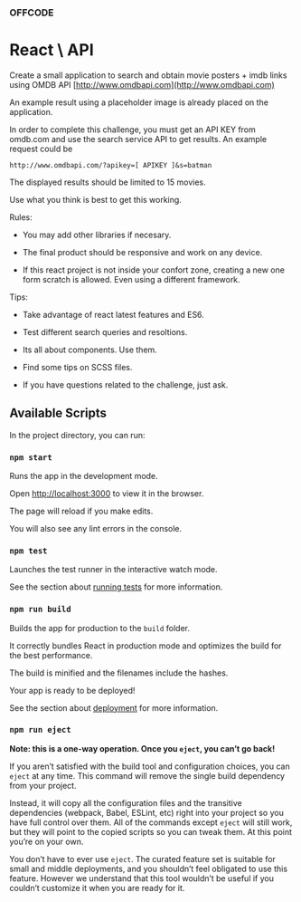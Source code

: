 ### OFFCODE

# React \ API

Create a small application to search and obtain movie posters + imdb links using OMDB API [http://www.omdbapi.com](http://www.omdbapi.com)

An example result using a placeholder image is already placed on the application.

In order to complete this challenge, you must get an API KEY from omdb.com and use the search service API to get results. An example request could be

`http://www.omdbapi.com/?apikey=[ APIKEY ]&s=batman`

The displayed results should be limited to 15 movies.


Use what you think is best to get this working.

Rules:

* You may add other libraries if necesary.

* The final product should be responsive and work on any device.

* If this react project is not inside your confort zone, creating a new one form scratch is allowed. Even using a different framework.

Tips:

* Take advantage of react latest features and ES6.

* Test different search queries and resoltions.

* Its all about components. Use them.

* Find some tips on SCSS files.

* If you have questions related to the challenge, just ask.

## Available Scripts

In the project directory, you can run:

### `npm start`

Runs the app in the development mode.

Open [http://localhost:3000](http://localhost:3000) to view it in the browser.

The page will reload if you make edits.

You will also see any lint errors in the console.

### `npm test`

Launches the test runner in the interactive watch mode.

See the section about [running tests](https://facebook.github.io/create-react-app/docs/running-tests) for more information.

### `npm run build`

Builds the app for production to the `build` folder.

It correctly bundles React in production mode and optimizes the build for the best performance.

The build is minified and the filenames include the hashes.

Your app is ready to be deployed!

See the section about [deployment](https://facebook.github.io/create-react-app/docs/deployment) for more information.

### `npm run eject`

**Note: this is a one-way operation. Once you `eject`, you can’t go back!**

If you aren’t satisfied with the build tool and configuration choices, you can `eject` at any time. This command will remove the single build dependency from your project.

Instead, it will copy all the configuration files and the transitive dependencies (webpack, Babel, ESLint, etc) right into your project so you have full control over them. All of the commands except `eject` will still work, but they will point to the copied scripts so you can tweak them. At this point you’re on your own.

You don’t have to ever use `eject`. The curated feature set is suitable for small and middle deployments, and you shouldn’t feel obligated to use this feature. However we understand that this tool wouldn’t be useful if you couldn’t customize it when you are ready for it.
